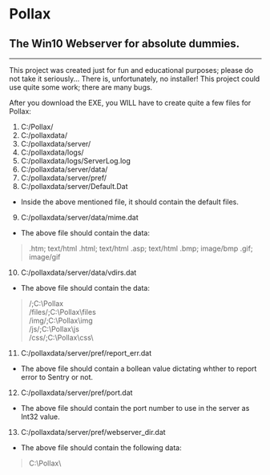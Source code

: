 # Pollax
## The Win10 Webserver for absolute dummies.
---

This project was created just for fun and educational purposes; please do not take it seriously...
There is, unfortunately, no installer!
This project could use quite some work; there are many bugs.


After you download the EXE, you WILL have to create quite a few files for Pollax:

1. C:/Pollax/
2. C:/pollaxdata/
3. C:/pollaxdata/server/
4. C:/pollaxdata/logs/
5. C:/pollaxdata/logs/ServerLog.log
6. C:/pollaxdata/server/data/
7. C:/pollaxdata/server/pref/
8. C:/pollaxdata/server/Default.Dat
* Inside the above mentioned file, it should contain the default files.
9. C:/pollaxdata/server/data/mime.dat
* The above file should contain the data:
> .htm; text/html
> .html; text/html
> .asp; text/html
> .bmp; image/bmp
> .gif; image/gif

10. C:/pollaxdata/server/data/vdirs.dat
* The above file should contain the data:
> /;C:\Pollax\
> /files/;C:\Pollax\files\
> /img/;C:\Pollax\img\
> /js/;C:\Pollax\js\
> /css/;C:\Pollax\css\

11. C:/pollaxdata/server/pref/report_err.dat
* The above file should contain a bollean value dictating whther to report error to Sentry or not.

12. C:/pollaxdata/server/pref/port.dat
* The above file should contain the port number to use in the server as Int32 value.

13. C:/pollaxdata/server/pref/webserver_dir.dat
* The above file should contain the following data:
> C:\Pollax\










        
